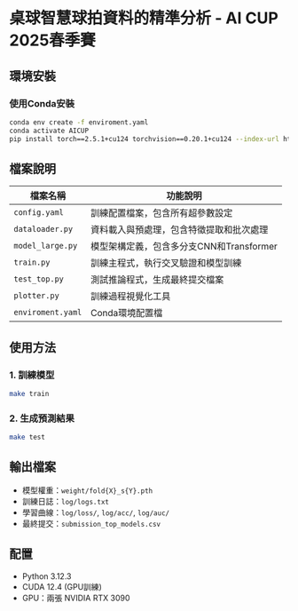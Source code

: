 # 桌球智慧球拍資料的精準分析 - AI CUP 2025春季賽

## 環境安裝

### 使用Conda安裝
```bash
conda env create -f enviroment.yaml
conda activate AICUP
pip install torch==2.5.1+cu124 torchvision==0.20.1+cu124 --index-url https://download.pytorch.org/whl/cu124
```

## 檔案說明

| 檔案名稱 | 功能說明 |
|---------|---------|
| `config.yaml` | 訓練配置檔案，包含所有超參數設定 |
| `dataloader.py` | 資料載入與預處理，包含特徵提取和批次處理 |
| `model_large.py` | 模型架構定義，包含多分支CNN和Transformer |
| `train.py` | 訓練主程式，執行交叉驗證和模型訓練 |
| `test_top.py` | 測試推論程式，生成最終提交檔案 |
| `plotter.py` | 訓練過程視覺化工具 |
| `enviroment.yaml` | Conda環境配置檔 |

## 使用方法

### 1. 訓練模型
```bash
make train
```

### 2. 生成預測結果
```bash
make test
```

## 輸出檔案
- 模型權重：`weight/fold{X}_s{Y}.pth`
- 訓練日誌：`log/logs.txt`
- 學習曲線：`log/loss/`, `log/acc/`, `log/auc/`
- 最終提交：`submission_top_models.csv`

## 配置
- Python 3.12.3
- CUDA 12.4 (GPU訓練)
- GPU：兩張 NVIDIA RTX 3090
